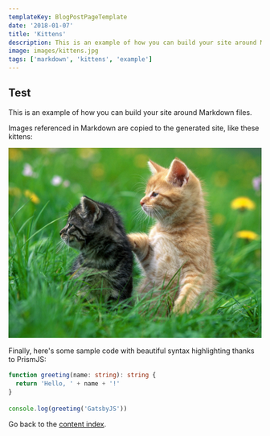 ```yaml
---
templateKey: BlogPostPageTemplate
date: '2018-01-07'
title: 'Kittens'
description: This is an example of how you can build your site around Markdown files with images
image: images/kittens.jpg
tags: ['markdown', 'kittens', 'example']
---
```


## Test

This is an example of how you can build your site around Markdown files.

Images referenced in Markdown are copied to the generated site, like these kittens:

![Kittens](images/kittens.jpg)

Finally, here's some sample code with beautiful syntax highlighting thanks to PrismJS:

```typescript
function greeting(name: string): string {
  return 'Hello, ' + name + '!'
}

console.log(greeting('GatsbyJS'))
```

Go back to the [content index](/all).
